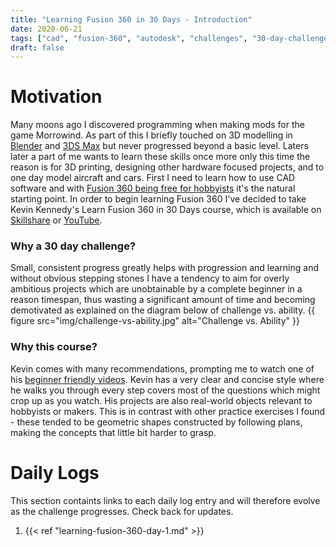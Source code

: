 ```yaml
---
title: "Learning Fusion 360 in 30 Days - Introduction"
date: 2020-06-21
tags: ["cad", "fusion-360", "autodesk", "challenges", "30-day-challenges", "fusion-360-in-30"]
draft: false
---
```


# Motivation
Many moons ago I discovered programming when making mods for the game Morrowind. As part of this I briefly touched on 3D modelling in [Blender](https://www.blender.org/) and [3DS Max](https://www.autodesk.com/products/3ds-max/overview) but never progressed beyond a basic level. 
Laters later a part of me wants to learn these skills once more only this time the reason is for 3D printing, designing other hardware focused projects, and to one day model aircraft and cars.
First I need to learn how to use CAD software and with [Fusion 360 being free for hobbyists](https://www.autodesk.com/products/fusion-360/personal) it's the natural starting point.
In order to begin learning Fusion 360 I've decided to take Kevin Kennedy's Learn Fusion 360 in 30 Days course, which is available on [Skillshare](https://www.skillshare.com/classes/Learn-Fusion-360-in-30-Days-for-Complete-Beginners-2019/1650486259) or [YouTube](https://www.youtube.com/playlist?list=PLrZ2zKOtC_-DR2ZkMaK3YthYLErPxCnT-).

### Why a 30 day challenge? 
Small, consistent progress greatly helps with progression and learning and without obvious stepping stones I have a tendency to aim for overly ambitious projects which are unobtainable by a complete beginner in a reason timespan, thus wasting a significant amount of time and becoming demotivated as explained on the diagram below of challenge vs. ability.
{{ figure src="img/challenge-vs-ability.jpg" alt="Challenge vs. Ability" }}

### Why this course? 
Kevin comes with many recommendations, prompting me to watch one of his [beginner friendly videos](https://www.youtube.com/watch?v=qvrHuaHhqHI).
Kevin has a very clear and concise style where he walks you through every step covers most of the questions which might crop up as you watch.
His projects are also real-world objects relevant to hobbyists or makers. This is in contrast with other practice exercises I found - these tended to be geometric shapes constructed by following plans, making the concepts that little bit harder to grasp.

# Daily Logs
This section containts links to each daily log entry and will therefore evolve as the challenge progresses. Check back for updates.

1. {{< ref "learning-fusion-360-day-1.md" >}}
